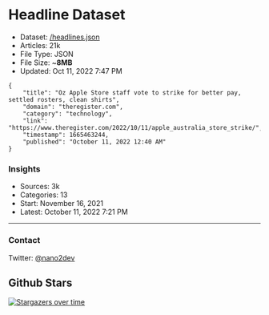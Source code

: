 # Headline Dataset

- Dataset: [/headlines.json](https://raw.githubusercontent.com/fwd/news/master/headlines.json) 
- Articles: 21k
- File Type: JSON
- File Size: ~**8MB**
- Updated: Oct 11, 2022 7:47 PM

```
{
    "title": "Oz Apple Store staff vote to strike for better pay, settled rosters, clean shirts",
    "domain": "theregister.com",
    "category": "technology",
    "link": "https://www.theregister.com/2022/10/11/apple_australia_store_strike/",
    "timestamp": 1665463244,
    "published": "October 11, 2022 12:40 AM"
}
```

### Insights

- Sources: 3k
- Categories: 13
- Start: November 16, 2021
- Latest: October 11, 2022 7:21 PM

---

### Contact 

Twitter: [@nano2dev](https://twitter.com/nano2dev)

## Github Stars

[![Stargazers over time](https://starchart.cc/fwd/news.svg)](https://starchart.cc/fwd/news)
